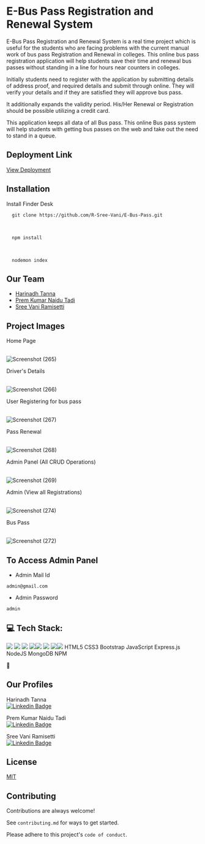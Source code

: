 # E-Bus Pass Registration and Renewal System
 
E-Bus Pass Registration and Renewal System is a real time project which is useful for the students who are facing problems with the current manual work of bus pass Registration and Renewal in colleges. This online bus pass registration application will help students save their time and renewal bus passes without standing in a line for hours near counters in colleges. 

Initially students need to register with the application by submitting details of address proof, and required details and submit through online. They will verify your details and if they are satisfied they will approve bus pass.

It additionally expands the validity period. His/Her Renewal or Registration should be possible utilizing a credit card.

This application keeps all data of all Bus pass. This online Bus pass system will help students with getting bus passes on the web and take out the need to stand in a queue.

<h2>Deployment Link</h2>
<a href="https://e-bus-renewal.onrender.com/">View Deployment</a>

<h2>Installation</h2>
Install Finder Desk

      git clone https://github.com/R-Sree-Vani/E-Bus-Pass.git
      
  <br>
  
  
      npm install
      
  <br>
      
  
      nodemon index
<h2>Our Team</h2>
<ul><li><a href="https://github.com/harinadh76">Harinadh Tanna</a></li>
 <li><a href="https://github.com/Prempk29">Prem Kumar Naidu Tadi</a></li>
 <li><a href="https://github.com/R-Sree-Vani">Sree Vani Ramisetti</a></li>
 </ul>
<h2>Project Images</h2>
Home Page <br><br>

![Screenshot (265)](https://github.com/R-Sree-Vani/E-Bus-Pass/assets/104346980/4314d140-fb75-41d9-82a2-f7978e18ce4f)

Driver's Details<br><br>

![Screenshot (266)](https://github.com/R-Sree-Vani/E-Bus-Pass/assets/104346980/b4bd2e69-7899-45b5-9f46-ea336b36ead9)

User Registering for bus pass<br><br>

![Screenshot (267)](https://github.com/R-Sree-Vani/E-Bus-Pass/assets/104346980/c8cc92aa-c9fd-4b3c-8d63-7d2a7483455e)

Pass Renewal<br><br>

![Screenshot (268)](https://github.com/R-Sree-Vani/E-Bus-Pass/assets/104346980/7108653c-dea9-4c4b-ba7a-c1cb638bd960)

Admin Panel (All CRUD Operations)<br><br>

![Screenshot (269)](https://github.com/R-Sree-Vani/E-Bus-Pass/assets/104346980/0cab8cf2-90aa-4a4d-97dd-b71387559bf6)

Admin (View all Registrations)<br><br>

![Screenshot (274)](https://github.com/R-Sree-Vani/E-Bus-Pass/assets/104346980/d8f69e93-be45-482c-8e91-a9d3348b82fa)


Bus Pass<br><br>

![Screenshot (272)](https://github.com/R-Sree-Vani/E-Bus-Pass/assets/104346980/edafeda4-4536-4019-ac10-a58101493bf9)


<h2>To Access Admin Panel</h2>
<ul><li>Admin Mail Id</li></ul>


    admin@gmail.com
<ul><li>Admin Password</li></ul>


    admin
<h2>💻 Tech Stack:</h2>
<img src = "https://img.shields.io/badge/-HTML5-E34F26?style=flat&logo=html5&logoColor=white"> <img src = "https://img.shields.io/badge/-CSS3-1572B6?style=flat&logo=css3&logoColor=white">
<img src="https://img.shields.io/badge/-Bootstrap-563D7C?style=flat&logo=bootstrap&logoColor=white">
<img src="https://img.shields.io/badge/-JavaScript-eed718?style=flat&logo=javascript&logoColor=ffffff"><img src="https://img.shields.io/badge/-Express.js-787878?style=flat">
<img src="https://img.shields.io/badge/-Node.js-3C873A?style=flat&logo=Node.js&logoColor=white">
<img src="https://img.shields.io/badge/-MongoDB-4DB33D?style=flat&logo=mongodb&logoColor=FFFFFF"><img src="https://camo.githubusercontent.com/b47580b7e8e0b4ce9bb718070140318f72d316a0c88e0dd53a5ac4b0bdfc755e/68747470733a2f2f696d672e736869656c64732e696f2f62616467652f4e504d2d2532333030303030302e7376673f7374796c653d666f722d7468652d6261646765266c6f676f3d6e706d266c6f676f436f6c6f723d7768697465">
HTML5 CSS3 Bootstrap JavaScript Express.js NodeJS MongoDB NPM 

🔗 <h2>Our Profiles</h2>
Harinadh Tanna<br>
[![Linkedin Badge](https://img.shields.io/badge/-LinkedIn-blue?style=flat&logo=Linkedin&logoColor=white&link=https://www.linkedin.com/in/harinadh-tanna-45b392211/)](https://www.linkedin.com/in/harinadh-tanna-45b392211/)
<br>


Prem Kumar Naidu Tadi<br>
[![Linkedin Badge](https://img.shields.io/badge/-LinkedIn-blue?style=flat&logo=Linkedin&logoColor=white&link=https://www.linkedin.com/in/prem-kumar-naidu-tadi-b47179237/)](https://www.linkedin.com/in/prem-kumar-naidu-tadi-b47179237/)
<br>


Sree Vani Ramisetti<br>
[![Linkedin Badge](https://img.shields.io/badge/-LinkedIn-blue?style=flat&logo=Linkedin&logoColor=white&link=https://www.linkedin.com/in/sree-vani-ramisetti-7b0579208/)](https://www.linkedin.com/in/sree-vani-ramisetti-7b0579208/)


<h2>License</h2>
<a href="https://choosealicense.com/licenses/mit/">MIT</a>

<h2>Contributing</h2>
Contributions are always welcome!

See `contributing.md` for ways to get started.

Please adhere to this project's `code of conduct`.
